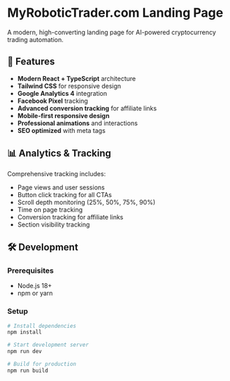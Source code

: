 # MyRoboticTrader.com Landing Page

A modern, high-converting landing page for AI-powered cryptocurrency trading automation.

## 🚀 Features

- **Modern React + TypeScript** architecture
- **Tailwind CSS** for responsive design  
- **Google Analytics 4** integration
- **Facebook Pixel** tracking
- **Advanced conversion tracking** for affiliate links
- **Mobile-first responsive design**
- **Professional animations** and interactions
- **SEO optimized** with meta tags

## 📊 Analytics & Tracking

Comprehensive tracking includes:
- Page views and user sessions
- Button click tracking for all CTAs
- Scroll depth monitoring (25%, 50%, 75%, 90%)
- Time on page tracking
- Conversion tracking for affiliate links
- Section visibility tracking

## 🛠️ Development

### Prerequisites
- Node.js 18+ 
- npm or yarn

### Setup
```bash
# Install dependencies
npm install

# Start development server
npm run dev

# Build for production
npm run build
